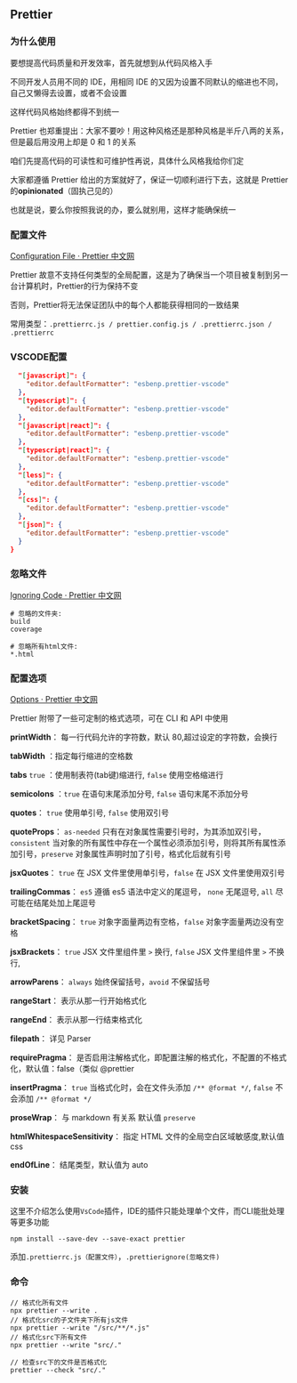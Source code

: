 ## Prettier

### 为什么使用

要想提高代码质量和开发效率，首先就想到从代码风格入手

不同开发人员用不同的 IDE，用相同 IDE 的又因为设置不同默认的缩进也不同，自己又懒得去设置，或者不会设置

这样代码风格始终都得不到统一

Prettier 也郑重提出：大家不要吵！用这种风格还是那种风格是半斤八两的关系，但是最后用没用上却是 0 和 1 的关系

咱们先提高代码的可读性和可维护性再说，具体什么风格我给你们定

大家都遵循 Prettier 给出的方案就好了，保证一切顺利进行下去，这就是 Prettier 的**opinionated**（固执己见的）

也就是说，要么你按照我说的办，要么就别用，这样才能确保统一



### 配置文件

[Configuration File · Prettier 中文网](https://www.prettier.cn/docs/configuration.html)

Prettier 故意不支持任何类型的全局配置，这是为了确保当一个项目被复制到另一台计算机时，Prettier的行为保持不变

否则，Prettier将无法保证团队中的每个人都能获得相同的一致结果

常用类型：`.prettierrc.js / prettier.config.js / .prettierrc.json / .prettierrc`



### VSCODE配置

```json
  "[javascript]": {
    "editor.defaultFormatter": "esbenp.prettier-vscode"
  },
  "[typescript]": {
    "editor.defaultFormatter": "esbenp.prettier-vscode"
  },
  "[javascript|react]": {
    "editor.defaultFormatter": "esbenp.prettier-vscode"
  },
  "[typescript|react]": {
    "editor.defaultFormatter": "esbenp.prettier-vscode"
  },
  "[less]": {
    "editor.defaultFormatter": "esbenp.prettier-vscode"
  },
  "[css]": {
    "editor.defaultFormatter": "esbenp.prettier-vscode"
  },
  "[json]": {
    "editor.defaultFormatter": "esbenp.prettier-vscode"
  }
}
```



### 忽略文件

[Ignoring Code · Prettier 中文网](https://www.prettier.cn/docs/ignore.html)

```
# 忽略的文件夹:
build
coverage

# 忽略所有html文件:
*.html
```



### 配置选项

[Options · Prettier 中文网](https://www.prettier.cn/docs/options.html)

Prettier 附带了一些可定制的格式选项，可在 CLI 和 API 中使用

**printWidth**： 每一行代码允许的字符数，默认 80,超过设定的字符数，会换行

**tabWidth** ：指定每行缩进的空格数

**tabs** `true` ：使用制表符(tab键)缩进行,  `false` 使用空格缩进行

**semicolons** ：`true` 在语句末尾添加分号, `false` 语句末尾不添加分号

**quotes**： `true` 使用单引号, `false` 使用双引号

**quoteProps**： `as-needed` 只有在对象属性需要引号时，为其添加双引号， `consistent` 当对象的所有属性中存在一个属性必须添加引号，则将其所有属性添加引号，`preserve` 对象属性声明时加了引号，格式化后就有引号

**jsxQuotes**： `true` 在 JSX 文件里使用单引号，`false` 在 JSX 文件里使用双引号

**trailingCommas**： `es5` 遵循 es5 语法中定义的尾逗号， `none` 无尾逗号,  `all` 尽可能在结尾处加上尾逗号

**bracketSpacing**： `true` 对象字面量两边有空格，`false` 对象字面量两边没有空格

**jsxBrackets**： `true` JSX 文件里组件里 `>` 换行, `false` JSX 文件里组件里 `>` 不换行,

**arrowParens**： `always` 始终保留括号，`avoid` 不保留括号

**rangeStart**： 表示从那一行开始格式化

**rangeEnd**： 表示从那一行结束格式化

**filepath**： 详见 Parser

**requirePragma**： 是否启用注解格式化，即配置注解的格式化，不配置的不格式化，默认值：false（类似 @prettier

**insertPragma**： `true` 当格式化时，会在文件头添加 `/** @format */`,  `false` 不会添加 `/** @format */`

**proseWrap**： 与 markdown 有关系 默认值 `preserve`

**htmlWhitespaceSensitivity**： 指定 HTML 文件的全局空白区域敏感度,默认值 css

**endOfLine**： 结尾类型，默认值为 auto



### 安装

这里不介绍怎么使用`VsCode`插件，IDE的插件只能处理单个文件，而CLI能批处理等更多功能

```shell
npm install --save-dev --save-exact prettier
```

添加`.prettierrc.js（配置文件）`，`.prettierignore(忽略文件)`



### 命令

```shell
// 格式化所有文件
npx prettier --write .	
// 格式化src的子文件夹下所有js文件
npx prettier --write "/src/**/*.js"
// 格式化src下所有文件
npx prettier --write "src/."

// 检查src下的文件是否格式化
prettier --check "src/."
```

